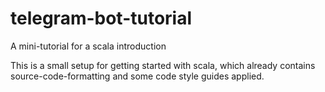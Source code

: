 # telegram-bot-tutorial
A mini-tutorial for a scala introduction

This is a small setup for getting started with scala, which already contains source-code-formatting and some code style guides applied.
